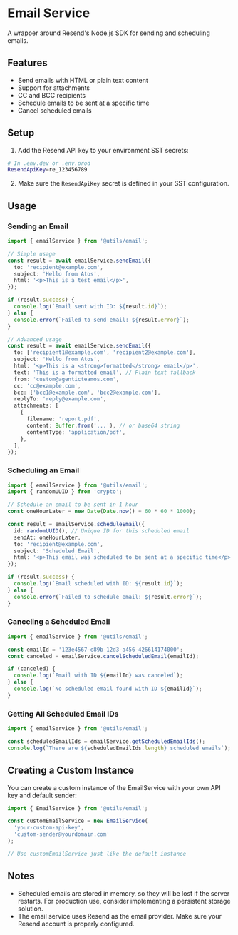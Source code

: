 # Email Service

A wrapper around Resend's Node.js SDK for sending and scheduling emails.

## Features

- Send emails with HTML or plain text content
- Support for attachments
- CC and BCC recipients
- Schedule emails to be sent at a specific time
- Cancel scheduled emails

## Setup

1. Add the Resend API key to your environment SST secrets:

```bash
# In .env.dev or .env.prod
ResendApiKey=re_123456789
```

2. Make sure the `ResendApiKey` secret is defined in your SST configuration.

## Usage

### Sending an Email

```typescript
import { emailService } from '@utils/email';

// Simple usage
const result = await emailService.sendEmail({
  to: 'recipient@example.com',
  subject: 'Hello from Atos',
  html: '<p>This is a test email</p>',
});

if (result.success) {
  console.log(`Email sent with ID: ${result.id}`);
} else {
  console.error(`Failed to send email: ${result.error}`);
}

// Advanced usage
const result = await emailService.sendEmail({
  to: ['recipient1@example.com', 'recipient2@example.com'],
  subject: 'Hello from Atos',
  html: '<p>This is a <strong>formatted</strong> email</p>',
  text: 'This is a formatted email', // Plain text fallback
  from: 'custom@agenticteamos.com',
  cc: 'cc@example.com',
  bcc: ['bcc1@example.com', 'bcc2@example.com'],
  replyTo: 'reply@example.com',
  attachments: [
    {
      filename: 'report.pdf',
      content: Buffer.from('...'), // or base64 string
      contentType: 'application/pdf',
    },
  ],
});
```

### Scheduling an Email

```typescript
import { emailService } from '@utils/email';
import { randomUUID } from 'crypto';

// Schedule an email to be sent in 1 hour
const oneHourLater = new Date(Date.now() + 60 * 60 * 1000);

const result = emailService.scheduleEmail({
  id: randomUUID(), // Unique ID for this scheduled email
  sendAt: oneHourLater,
  to: 'recipient@example.com',
  subject: 'Scheduled Email',
  html: '<p>This email was scheduled to be sent at a specific time</p>',
});

if (result.success) {
  console.log(`Email scheduled with ID: ${result.id}`);
} else {
  console.error(`Failed to schedule email: ${result.error}`);
}
```

### Canceling a Scheduled Email

```typescript
import { emailService } from '@utils/email';

const emailId = '123e4567-e89b-12d3-a456-426614174000';
const canceled = emailService.cancelScheduledEmail(emailId);

if (canceled) {
  console.log(`Email with ID ${emailId} was canceled`);
} else {
  console.log(`No scheduled email found with ID ${emailId}`);
}
```

### Getting All Scheduled Email IDs

```typescript
import { emailService } from '@utils/email';

const scheduledEmailIds = emailService.getScheduledEmailIds();
console.log(`There are ${scheduledEmailIds.length} scheduled emails`);
```

## Creating a Custom Instance

You can create a custom instance of the EmailService with your own API key and default sender:

```typescript
import { EmailService } from '@utils/email';

const customEmailService = new EmailService(
  'your-custom-api-key',
  'custom-sender@yourdomain.com'
);

// Use customEmailService just like the default instance
```

## Notes

- Scheduled emails are stored in memory, so they will be lost if the server restarts. For production use, consider implementing a persistent storage solution.
- The email service uses Resend as the email provider. Make sure your Resend account is properly configured. 